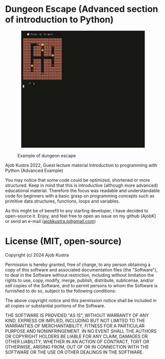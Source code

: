 # Dungeon Escape (Advanced section of introduction to Python)

<figure>
    <p align="center">
        <img src="assets/promotional/dungeon_escape.gif" width="400px" alt="example video"/>
        <figcaption>Example of dungeon escape</figcaption>
    </p>
</figure>

Ajob Kustra 2022, Guest lecture material
Introduction to programming with Python (Advanced Example)

You may notice that some code could be optimized, shortened or more structured.
Keep in mind that this is introductive (although more advanced) educational material.
Therefore the focus was readable and understandable code for beginners with a basic grasp
on programming concepts such as primitive data structures, functions, loops and variables.

As this might be of benefit to any starting developer, I have decided to open-source it.
Enjoy, and feel free to open an issue on my github (AjobK) or send an e-mail (ajobkustra.p@gmail.com)

# License (MIT, open-source)

Copyright (c) 2024 Ajob Kustra

Permission is hereby granted, free of charge, to any person obtaining a copy
of this software and associated documentation files (the "Software"), to deal
in the Software without restriction, including without limitation the rights
to use, copy, modify, merge, publish, distribute, sublicense, and/or sell
copies of the Software, and to permit persons to whom the Software is
furnished to do so, subject to the following conditions:

The above copyright notice and this permission notice shall be included in all
copies or substantial portions of the Software.

THE SOFTWARE IS PROVIDED "AS IS", WITHOUT WARRANTY OF ANY KIND, EXPRESS OR
IMPLIED, INCLUDING BUT NOT LIMITED TO THE WARRANTIES OF MERCHANTABILITY,
FITNESS FOR A PARTICULAR PURPOSE AND NONINFRINGEMENT. IN NO EVENT SHALL THE
AUTHORS OR COPYRIGHT HOLDERS BE LIABLE FOR ANY CLAIM, DAMAGES OR OTHER
LIABILITY, WHETHER IN AN ACTION OF CONTRACT, TORT OR OTHERWISE, ARISING FROM,
OUT OF OR IN CONNECTION WITH THE SOFTWARE OR THE USE OR OTHER DEALINGS IN THE
SOFTWARE.